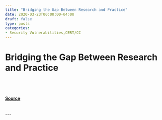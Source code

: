 ```yaml
---
title: "Bridging the Gap Between Research and Practice"
date: 2020-03-23T00:00:00-04:00
draft: false
type: posts
categories: 
- Security Vulnerabilities,CERT/CC
---
```

# Bridging the Gap Between Research and Practice

<br/>

<br/>


#### [Source](https://insights.sei.cmu.edu/blog/bridging-the-gap-between-research-and-practice/)

<br/>
---
